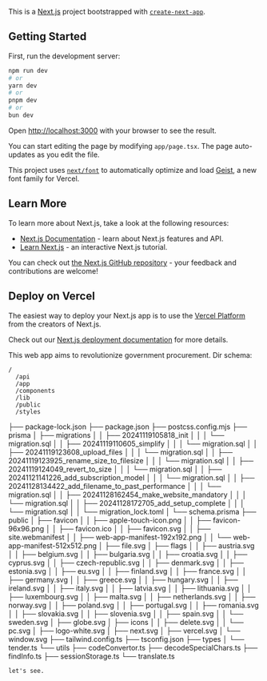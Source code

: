 This is a [Next.js](https://nextjs.org) project bootstrapped with [`create-next-app`](https://nextjs.org/docs/app/api-reference/cli/create-next-app).

## Getting Started

First, run the development server:

```bash
npm run dev
# or
yarn dev
# or
pnpm dev
# or
bun dev
```

Open [http://localhost:3000](http://localhost:3000) with your browser to see the result.

You can start editing the page by modifying `app/page.tsx`. The page auto-updates as you edit the file.

This project uses [`next/font`](https://nextjs.org/docs/app/building-your-application/optimizing/fonts) to automatically optimize and load [Geist](https://vercel.com/font), a new font family for Vercel.

## Learn More

To learn more about Next.js, take a look at the following resources:

- [Next.js Documentation](https://nextjs.org/docs) - learn about Next.js features and API.
- [Learn Next.js](https://nextjs.org/learn) - an interactive Next.js tutorial.

You can check out [the Next.js GitHub repository](https://github.com/vercel/next.js) - your feedback and contributions are welcome!

## Deploy on Vercel

The easiest way to deploy your Next.js app is to use the [Vercel Platform](https://vercel.com/new?utm_medium=default-template&filter=next.js&utm_source=create-next-app&utm_campaign=create-next-app-readme) from the creators of Next.js.

Check out our [Next.js deployment documentation](https://nextjs.org/docs/app/building-your-application/deploying) for more details.

This web app aims to revolutionize government procurement. Dir schema:

```
/
  /api
  /app
  /components
  /lib
  /public
  /styles
```
├── package-lock.json
├── package.json
├── postcss.config.mjs
├── prisma
│   ├── migrations
│   │   ├── 20241119105818_init
│   │   │   └── migration.sql
│   │   ├── 20241119110605_simplify
│   │   │   └── migration.sql
│   │   ├── 20241119123608_upload_files
│   │   │   └── migration.sql
│   │   ├── 20241119123925_rename_size_to_filesize
│   │   │   └── migration.sql
│   │   ├── 20241119124049_revert_to_size
│   │   │   └── migration.sql
│   │   ├── 20241121141226_add_subscription_model
│   │   │   └── migration.sql
│   │   ├── 20241128134422_add_filename_to_past_performance
│   │   │   └── migration.sql
│   │   ├── 20241128162454_make_website_mandatory
│   │   │   └── migration.sql
│   │   ├── 20241128172705_add_setup_complete
│   │   │   └── migration.sql
│   │   └── migration_lock.toml
│   └── schema.prisma
├── public
│   ├── favicon
│   │   ├── apple-touch-icon.png
│   │   ├── favicon-96x96.png
│   │   ├── favicon.ico
│   │   ├── favicon.svg
│   │   ├── site.webmanifest
│   │   ├── web-app-manifest-192x192.png
│   │   └── web-app-manifest-512x512.png
│   ├── file.svg
│   ├── flags
│   │   ├── austria.svg
│   │   ├── belgium.svg
│   │   ├── bulgaria.svg
│   │   ├── croatia.svg
│   │   ├── cyprus.svg
│   │   ├── czech-republic.svg
│   │   ├── denmark.svg
│   │   ├── estonia.svg
│   │   ├── eu.svg
│   │   ├── finland.svg
│   │   ├── france.svg
│   │   ├── germany.svg
│   │   ├── greece.svg
│   │   ├── hungary.svg
│   │   ├── ireland.svg
│   │   ├── italy.svg
│   │   ├── latvia.svg
│   │   ├── lithuania.svg
│   │   ├── luxembourg.svg
│   │   ├── malta.svg
│   │   ├── netherlands.svg
│   │   ├── norway.svg
│   │   ├── poland.svg
│   │   ├── portugal.svg
│   │   ├── romania.svg
│   │   ├── slovakia.svg
│   │   ├── slovenia.svg
│   │   ├── spain.svg
│   │   └── sweden.svg
│   ├── globe.svg
│   ├── icons
│   │   ├── delete.svg
│   │   └── pc.svg
│   ├── logo-white.svg
│   ├── next.svg
│   ├── vercel.svg
│   └── window.svg
├── tailwind.config.ts
├── tsconfig.json
├── types
│   └── tender.ts
└── utils
    ├── codeConvertor.ts
    ├── decodeSpecialChars.ts
    ├── findInfo.ts
    ├── sessionStorage.ts
    └── translate.ts

    let's see.
